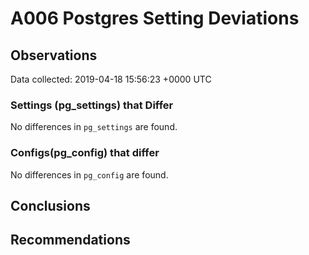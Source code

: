 # A006 Postgres Setting Deviations #

## Observations ##
Data collected: 2019-04-18 15:56:23 +0000 UTC  

### Settings (pg_settings) that Differ ###

No differences in `pg_settings` are found.

### Configs(pg_config) that differ ###

No differences in `pg_config` are found.



## Conclusions ##


## Recommendations ##

